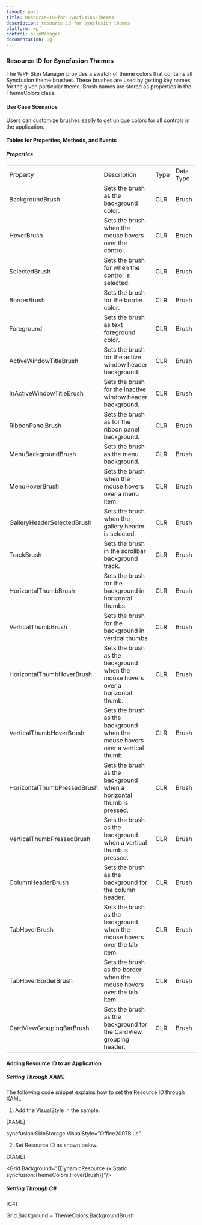 ```yaml
---
layout: post
title: Resource-ID-for-Syncfusion-Themes
description: resource id for syncfusion themes
platform: wpf
control: SkinManager
documentation: ug
---
```


### Resource ID for Syncfusion Themes

The WPF Skin Manager provides a swatch of theme colors that contains all Syncfusion theme brushes. These brushes are used by getting key names for the given particular theme. Brush names are stored as properties in the ThemeColors class.

#### Use Case Scenarios

Users can customize brushes easily to get unique colors for all controls in the application.

#### Tables for Properties, Methods, and Events

##### Properties

<table>
<tr>
<td>
Property </td><td>
Description </td><td>
Type </td><td>
Data Type </td></tr>
<tr>
<td>
BackgroundBrush</td><td>
Sets the brush as the background color.</td><td>
CLR</td><td>
Brush</td></tr>
<tr>
<td>
HoverBrush</td><td>
Sets the brush when the mouse hovers over the control.</td><td>
CLR</td><td>
Brush</td></tr>
<tr>
<td>
SelectedBrush</td><td>
Sets the brush for when the control is selected.</td><td>
CLR</td><td>
Brush</td></tr>
<tr>
<td>
BorderBrush</td><td>
Sets the brush for the border color.</td><td>
CLR</td><td>
Brush</td></tr>
<tr>
<td>
Foreground</td><td>
Sets the brush as text foreground color.</td><td>
CLR</td><td>
Brush</td></tr>
<tr>
<td>
ActiveWindowTitleBrush</td><td>
Sets the brush for the active window header background.</td><td>
CLR</td><td>
Brush</td></tr>
<tr>
<td>
InActiveWindowTitleBrush</td><td>
Sets the brush for the inactive window header background.</td><td>
CLR</td><td>
Brush</td></tr>
<tr>
<td>
RibbonPanelBrush</td><td>
Sets the brush as for the ribbon panel background.</td><td>
CLR</td><td>
Brush</td></tr>
<tr>
<td>
MenuBackgroundBrush</td><td>
Sets the brush as the menu background.</td><td>
CLR</td><td>
Brush</td></tr>
<tr>
<td>
MenuHoverBrush</td><td>
Sets the brush when the mouse hovers over a menu item.</td><td>
CLR</td><td>
Brush</td></tr>
<tr>
<td>
GalleryHeaderSelectedBrush</td><td>
Sets the brush when the gallery header is selected.</td><td>
CLR</td><td>
Brush</td></tr>
<tr>
<td>
TrackBrush</td><td>
Sets the brush in the scrollbar background track.</td><td>
CLR</td><td>
Brush</td></tr>
<tr>
<td>
HorizontalThumbBrush</td><td>
Sets the brush for the background in horizontal thumbs.</td><td>
CLR</td><td>
Brush</td></tr>
<tr>
<td>
VerticalThumbBrush</td><td>
Sets the brush for the background in vertical thumbs.</td><td>
CLR</td><td>
Brush</td></tr>
<tr>
<td>
HorizontalThumbHoverBrush</td><td>
Sets the brush as the background when the mouse hovers over a horizontal thumb.</td><td>
CLR</td><td>
Brush</td></tr>
<tr>
<td>
VerticalThumbHoverBrush</td><td>
Sets the brush as the background when the mouse hovers over a vertical thumb.</td><td>
CLR</td><td>
Brush</td></tr>
<tr>
<td>
HorizontalThumbPressedBrush</td><td>
Sets the brush as the background when a horizontal thumb is pressed.</td><td>
CLR</td><td>
Brush</td></tr>
<tr>
<td>
VerticalThumbPressedBrush</td><td>
Sets the brush as the background when a vertical thumb is pressed.</td><td>
CLR</td><td>
Brush</td></tr>
<tr>
<td>
ColumnHeaderBrush</td><td>
Sets the brush as the background for the column header.</td><td>
CLR</td><td>
Brush</td></tr>
<tr>
<td>
TabHoverBrush</td><td>
Sets the brush as the background when the mouse hovers over the tab item.</td><td>
CLR</td><td>
Brush</td></tr>
<tr>
<td>
TabHoverBorderBrush</td><td>
Sets the brush as the border when the mouse hovers over the tab item.</td><td>
CLR</td><td>
Brush</td></tr>
<tr>
<td>
CardViewGroupingBarBrush</td><td>
Sets the brush as the background for the CardView grouping header.</td><td>
CLR</td><td>
Brush</td></tr>
</table>


#### Adding Resource ID to an Application

##### Setting Through XAML

The following code snippet explains how to set the Resource ID through XAML

1. Add the VisualStyle in the sample.



[XAML]

syncfusion:SkinStorage.VisualStyle="Office2007Blue”



2. Set Resource ID as shown below.



[XAML]

&lt;Grid Background="{DynamicResource {x:Static syncfusion:ThemeColors.HoverBrush}}"/&gt;



##### Setting Through C#



[C#]

Grid.Background = ThemeColors.BackgroundBrush



